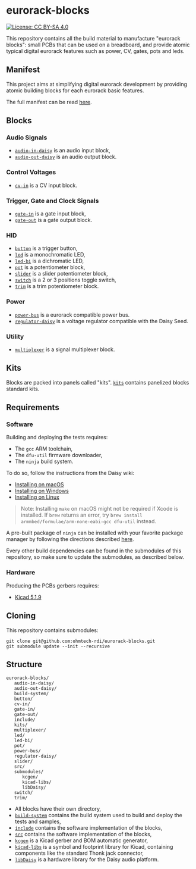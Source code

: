 # eurorack-blocks

[![License: CC BY-SA 4.0](https://licensebuttons.net/l/by-sa/4.0/80x15.png)](https://creativecommons.org/licenses/by-sa/4.0/)

This repository contains all the build material to manufacture "eurorack blocks": small PCBs
that can be used on a breadboard, and provide atomic typical digital eurorack features such
as power, CV, gates, pots and leds.


## Manifest

This project aims at simplifying digital eurorack development by providing atomic building blocks
for each eurorack basic features.

The full manifest can be read [here](manifest.md).


## Blocks

### Audio Signals

- [`audio-in-daisy`](./audio-in-daisy/) is an audio input block,
- [`audio-out-daisy`](./audio-out-daisy/) is an audio output block.

### Control Voltages

- [`cv-in`](./cv-in/) is a CV input block.

### Trigger, Gate and Clock Signals

- [`gate-in`](./gate-in/) is a gate input block,
- [`gate-out`](./gate-out/) is a gate output block.

### HID

- [`button`](./button/) is a trigger button,
- [`led`](./led/) is a monochromatic LED,
- [`led-bi`](./led-bi/) is a dichromatic LED,
- [`pot`](./pot/) is a potentiometer block,
- [`slider`](./slider/) is a slider potentiometer block,
- [`switch`](./switch/) is a 2 or 3 positions toggle switch,
- [`trim`](./trim/) is a trim potentiometer block.

### Power

- [`power-bus`](./power-bus/) is a eurorack compatible power bus.
- [`regulator-daisy`](./regulator-daisy/) is a voltage regulator compatible with the Daisy Seed.

### Utility

- [`multiplexer`](./multiplexer/) is a signal multiplexer block.


## Kits

Blocks are packed into panels called "kits".
[`kits`](./kits/) contains panelized blocks standard kits.


## Requirements

### Software

Building and deploying the tests requires:

- The `gcc` ARM toolchain,
- The `dfu-util` firmware downloader,
- The `ninja` build system.

To do so, follow the instructions from the Daisy wiki:

- [Installing on macOS](https://github.com/electro-smith/DaisyWiki/wiki/1b.-Installing-the-Toolchain-on-Mac)
- [Installing on Windows](https://github.com/electro-smith/DaisyWiki/wiki/1c.-Installing-the-Toolchain-on-Windows)
- [Installing on Linux](https://github.com/electro-smith/DaisyWiki/wiki/1d.-Installing-the-Toolchain-on-Linux)

> Note: Installing `make` on macOS might not be required if Xcode is installed. If `brew` returns
> an error, try `brew install armmbed/formulae/arm-none-eabi-gcc dfu-util` instead.

A pre-built package of `ninja` can be installed with your favorite package manager by
following the directions described [here](https://github.com/ninja-build/ninja/wiki/Pre-built-Ninja-packages).

Every other build dependencies can be found in the submodules of this repository, so make
sure to update the submodules, as described below.

### Hardware

Producing the PCBs gerbers requires:

- [Kicad 5.1.9](http://kicad-pcb.org/download/)


## Cloning

This repository contains submodules:

    git clone git@github.com:ohmtech-rdi/eurorack-blocks.git
    git submodule update --init --recursive


## Structure

```
eurorack-blocks/
   audio-in-daisy/
   audio-out-daisy/
   build-system/
   button/
   cv-in/
   gate-in/
   gate-out/
   include/
   kits/
   multiplexer/
   led/
   led-bi/
   pot/
   power-bus/
   regulator-daisy/
   slider/
   src/
   submodules/
      kcgen/
      kicad-libs/
      libDaisy/
   switch/
   trim/
```

- All blocks have their own directory,
- [`build-system`](./build-system/) contains the build system used to build and deploy
   the tests and samples,
- [`include`](./include/) contains the software implementation of the blocks,
- [`src`](./src/) contains the software implementation of the blocks,
- [`kcgen`](https://github.com/ohmtech/kcgen) is a Kicad gerber and BOM automatic generator,
- [`kicad-libs`](https://github.com/ohmtech/kicad-libs) is a symbol and footprint library for Kicad,
   containing components like the standard Thonk jack connector,
- [`libDaisy`](https://github.com/electro-smith/libDaisy) is a hardware library
   for the Daisy audio platform.
